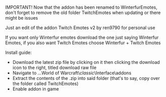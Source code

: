 IMPORTANT! Now that the addon has been renamed to WinterfurEmotes, don't forget to remove the old folder TwitchEmotes when updating or there might be issues

Just an edit of the addon Twitch Emotes v2 by ren9790 for personal use

If you want only Winterfur emotes download the one just saying Winterfur Emotes, if you also want Twitch Emotes choose Winterfur + Twitch Emotes

Install guide:
* Download the latest zip file by clicking on it then clicking the download icon to the right, titled download raw file
* Navigate to ...World of Warcraft\\_classic_\\Interface\\addons
* Extract the contents of the .zip into said folder (that's to say, copy over the folder called TwitchEmotes)
* Enable addon in game
